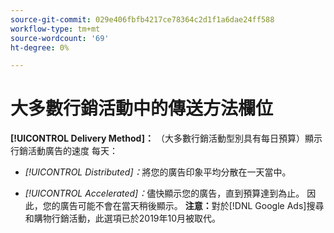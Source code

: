 ```yaml
---
source-git-commit: 029e406fbfb4217ce78364c2d1f1a6dae24ff588
workflow-type: tm+mt
source-wordcount: '69'
ht-degree: 0%

---
```

# 大多數行銷活動中的傳送方法欄位

**[!UICONTROL Delivery Method]：** （大多數行銷活動型別具有每日預算）顯示行銷活動廣告的速度
每天：

* *[!UICONTROL Distributed]：*&#x200B;將您的廣告印象平均分散在一天當中。

* *[!UICONTROL Accelerated]：*&#x200B;儘快顯示您的廣告，直到預算達到為止。 因此，您的廣告可能不會在當天稍後顯示。 **注意：**&#x200B;對於[!DNL Google Ads]搜尋和購物行銷活動，此選項已於2019年10月被取代。
